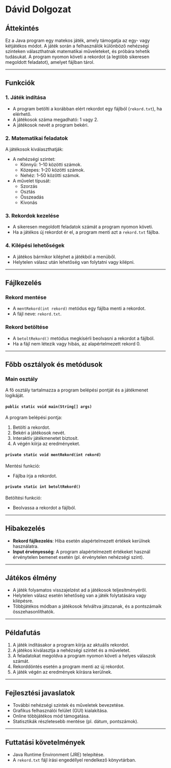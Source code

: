 # Dávid Dolgozat

## Áttekintés
Ez a Java program egy matekos játék, amely támogatja az egy- vagy kétjátékos módot. A játék során a felhasználók különböző nehézségi szinteken választhatnak matematikai műveleteket, és próbára tehetik tudásukat. A program nyomon követi a rekordot (a legtöbb sikeresen megoldott feladatot), amelyet fájlban tárol.

---

## Funkciók
### 1. **Játék indítása**
- A program betölti a korábban elért rekordot egy fájlból (`rekord.txt`), ha elérhető.
- A játékosok száma megadható: 1 vagy 2.
- A játékosok nevét a program bekéri.

### 2. **Matematikai feladatok**
A játékosok kiválaszthatják:
- A nehézségi szintet:
    - Könnyű: 1–10 közötti számok.
    - Közepes: 1–20 közötti számok.
    - Nehéz: 1–50 közötti számok.
- A művelet típusát:
    - Szorzás
    - Osztás
    - Összeadás
    - Kivonás

### 3. **Rekordok kezelése**
- A sikeresen megoldott feladatok számát a program nyomon követi.
- Ha a játékos új rekordot ér el, a program menti azt a `rekord.txt` fájlba.

### 4. **Kilépési lehetőségek**
- A játékos bármikor kiléphet a játékból a menüből.
- Helytelen válasz után lehetőség van folytatni vagy kilépni.

---

## Fájlkezelés
### **Rekord mentése**
- A `mentRekord(int rekord)` metódus egy fájlba menti a rekordot.
- A fájl neve: `rekord.txt`.

### **Rekord betöltése**
- A `betoltRekord()` metódus megkísérli beolvasni a rekordot a fájlból.
- Ha a fájl nem létezik vagy hibás, az alapértelmezett rekord 0.

---

## Főbb osztályok és metódusok
### **Main osztály**
A fő osztály tartalmazza a program belépési pontját és a játékmenet logikáját.

#### `public static void main(String[] args)`
A program belépési pontja:
1. Betölti a rekordot.
2. Bekéri a játékosok nevét.
3. Interaktív játékmenetet biztosít.
4. A végén kiírja az eredményeket.

#### `private static void mentRekord(int rekord)`
Mentési funkció:
- Fájlba írja a rekordot.

#### `private static int betoltRekord()`
Betöltési funkció:
- Beolvassa a rekordot a fájlból.

---

## Hibakezelés
- **Rekord fájlkezelés**: Hiba esetén alapértelmezett értékek kerülnek használatra.
- **Input érvényesség**: A program alapértelmezett értékeket használ érvénytelen bemenet esetén (pl. érvénytelen nehézségi szint).

---

## Játékos élmény
- A játék folyamatos visszajelzést ad a játékosok teljesítményéről.
- Helytelen válasz esetén lehetőség van a játék folytatására vagy kilépésre.
- Többjátékos módban a játékosok felváltva játszanak, és a pontszámaik összehasonlíthatók.

---

## Példafutás
1. A játék indításakor a program kiírja az aktuális rekordot.
2. A játékos kiválasztja a nehézségi szintet és a műveletet.
3. A feladatokat megoldva a program nyomon követi a helyes válaszok számát.
4. Rekorddöntés esetén a program menti az új rekordot.
5. A játék végén az eredmények kiírásra kerülnek.

---

## Fejlesztési javaslatok
- További nehézségi szintek és műveletek bevezetése.
- Grafikus felhasználói felület (GUI) kialakítása.
- Online többjátékos mód támogatása.
- Statisztikák részletesebb mentése (pl. dátum, pontszámok).

---

## Futtatási követelmények
- Java Runtime Environment (JRE) telepítése.
- A `rekord.txt` fájl írási engedéllyel rendelkező könyvtárban.
